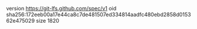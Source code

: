 version https://git-lfs.github.com/spec/v1
oid sha256:172eeb00a17e44ca8c7de481507ed334814aadfc480ebd2858d015362e475029
size 1820
